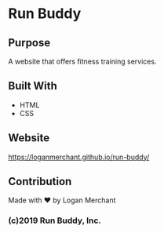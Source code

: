 # Run Buddy

## Purpose
A website that offers fitness training services.

## Built With
* HTML
* CSS

## Website
https://loganmerchant.github.io/run-buddy/

## Contribution
Made with ❤️ by Logan Merchant

### (c)2019 Run Buddy, Inc.
